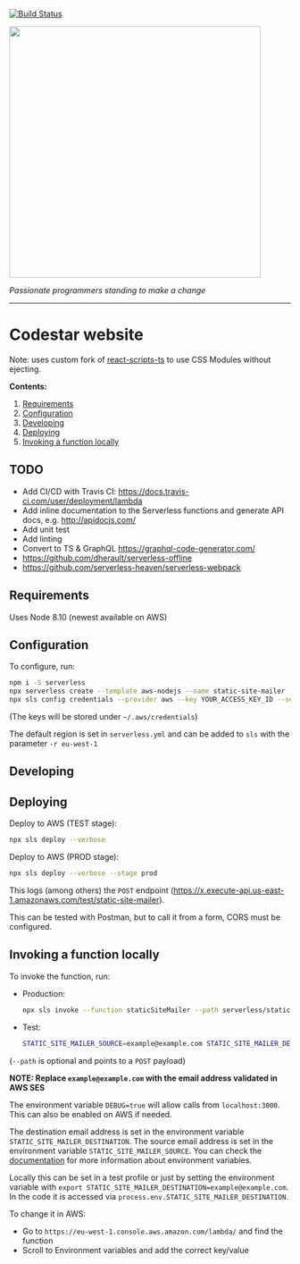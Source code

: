 [![Build Status](https://travis-ci.org/code-star/codestar-website-react.svg?branch=develop)](https://travis-ci.org/code-star/codestar-website-react)

<img align=center src=https://cloud.githubusercontent.com/assets/4116708/12473911/e67fdd44-c016-11e5-9c21-5714e07549fe.png width=450 />

*Passionate programmers standing to make a change*

---
# Codestar website

Note: uses custom fork of [react-scripts-ts](https://github.com/code-star/create-react-app-typescript) to
use CSS Modules without ejecting.

**Contents:**

1. [Requirements](#requirements)
1. [Configuration](#configuration)
1. [Developing](#developing)
1. [Deploying](#deploying)
1. [Invoking a function locally](#invoking-a-function-locally)


## TODO

* Add CI/CD with Travis CI: https://docs.travis-ci.com/user/deployment/lambda
* Add inline documentation to the Serverless functions and generate API docs, e.g. http://apidocjs.com/
* Add unit test
* Add linting
* Convert to TS & GraphQL https://graphql-code-generator.com/
* https://github.com/dherault/serverless-offline
* https://github.com/serverless-heaven/serverless-webpack


## Requirements

Uses Node 8.10 (newest available on AWS)

## Configuration

To configure, run:

```bash
npm i -S serverless
npx serverless create --template aws-nodejs --name static-site-mailer
npx sls config credentials --provider aws --key YOUR_ACCESS_KEY_ID --secret YOUR_SECRET_ACCESS_KEY
```

(The keys will be stored under `~/.aws/credentials`)

The default region is set in `serverless.yml` and can be added to `sls` with the parameter `-r eu-west-1`

## Developing

## Deploying

Deploy to AWS (TEST stage):

```bash
npx sls deploy --verbose
```

Deploy to AWS (PROD stage):

```bash
npx sls deploy --verbose --stage prod
```

This logs (among others) the `POST` endpoint (https://x.execute-api.us-east-1.amazonaws.com/test/static-site-mailer).

This can be tested with Postman, but to call it from a form, CORS must be configured.



## Invoking a function locally

To invoke the function, run:

- Production:

	```bash
	npx sls invoke --function staticSiteMailer --path serverless/staticSiteMailer-dummy-payload.json
	```
- Test:

	```bash
	STATIC_SITE_MAILER_SOURCE=example@example.com STATIC_SITE_MAILER_DESTINATION=example@example.com DEBUG=true npx sls invoke local --function staticSiteMailer --path serverless/staticSiteMailer-dummy-payload.json
	```

(`--path` is optional and points to a `POST` payload)

**NOTE: Replace `example@example.com` with the email address validated in AWS SES**

The environment variable `DEBUG=true` will allow calls from `localhost:3000`. This can also be enabled on AWS if needed.

The destination email address is set in the environment variable `STATIC_SITE_MAILER_DESTINATION`.
The source email address is set in the environment variable `STATIC_SITE_MAILER_SOURCE`.
You can check the [documentation](https://serverless.com/framework/docs/providers/spotinst/guide/variables/#environment-variables) for
more information about environment variables.

Locally this can be set in a test profile or just by setting the environment variable with
`export STATIC_SITE_MAILER_DESTINATION=example@example.com`. In the code it is accessed via `process.env.STATIC_SITE_MAILER_DESTINATION`.

To change it in AWS:

- Go to `https://eu-west-1.console.aws.amazon.com/lambda/` and find the function
- Scroll to Environment variables and add the correct key/value
